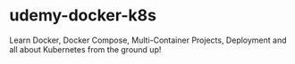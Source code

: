 # udemy-docker-k8s
Learn Docker, Docker Compose, Multi-Container Projects, Deployment and all about Kubernetes from the ground up!
